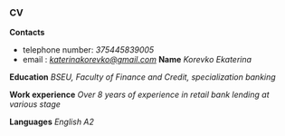 ### CV

**Contacts**

- telephone number: _375445839005_
- email : *katerinakorevko@gmail.com*
  **Name** _Korevko Ekaterina_

**Education** _BSEU, Faculty of Finance and Credit, specialization banking_

**Work experience** _Over 8 years of experience in retail bank lending at various stage_

**Languages** _English A2_
